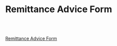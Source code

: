 # Remittance Advice Form

<br></br>

[Remittance Advice Form](/files/Remittance%20Advice%20Form%20-%20RAF.pdf)

